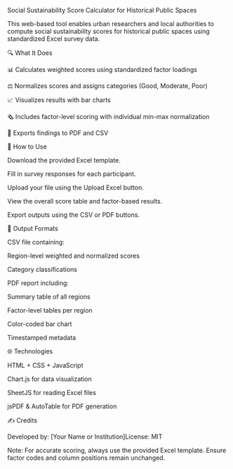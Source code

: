 Social Sustainability Score Calculator for Historical Public Spaces

This web-based tool enables urban researchers and local authorities to compute social sustainability scores for historical public spaces using standardized Excel survey data.

🔍 What It Does

📊 Calculates weighted scores using standardized factor loadings

⚖️ Normalizes scores and assigns categories (Good, Moderate, Poor)

📈 Visualizes results with bar charts

🗞️ Includes factor-level scoring with individual min-max normalization

📑 Exports findings to PDF and CSV

📅 How to Use

Download the provided Excel template.

Fill in survey responses for each participant.

Upload your file using the Upload Excel button.

View the overall score table and factor-based results.

Export outputs using the CSV or PDF buttons.

📆 Output Formats

CSV file containing:

Region-level weighted and normalized scores

Category classifications

PDF report including:

Summary table of all regions

Factor-level tables per region

Color-coded bar chart

Timestamped metadata

🌐 Technologies

HTML + CSS + JavaScript

Chart.js for data visualization

SheetJS for reading Excel files

jsPDF & AutoTable for PDF generation

✍️ Credits

Developed by: [Your Name or Institution]License: MIT

Note: For accurate scoring, always use the provided Excel template. Ensure factor codes and column positions remain unchanged.

